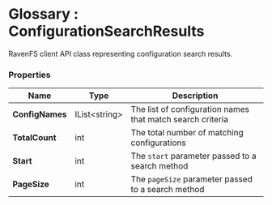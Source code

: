 ﻿# Glossary : ConfigurationSearchResults

RavenFS client API class representing configuration search results.

### Properties

| Name | Type | Description |
| ------------- | ------------- | ----- |
| **ConfigNames** | IList&lt;string&gt; | The list of configuration names that match search criteria |
| **TotalCount** | int | The total number of matching configurations |
| **Start** | int | The `start` parameter passed to a search method |
| **PageSize** | int | The `pageSize` parameter passed to a search method |

